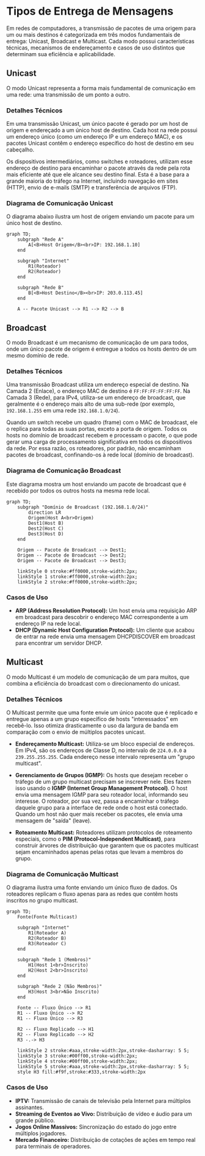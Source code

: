 # Tipos de Entrega de Mensagens

Em redes de computadores, a transmissão de pacotes de uma origem para um ou mais destinos é categorizada em três modos fundamentais de entrega: Unicast, Broadcast e Multicast. Cada modo possui características técnicas, mecanismos de endereçamento e casos de uso distintos que determinam sua eficiência e aplicabilidade.

## Unicast

O modo Unicast representa a forma mais fundamental de comunicação em uma rede: uma transmissão de um ponto a outro.

### Detalhes Técnicos

Em uma transmissão Unicast, um único pacote é gerado por um host de origem e endereçado a um único host de destino. Cada host na rede possui um endereço único (como um endereço IP e um endereço MAC), e os pacotes Unicast contêm o endereço específico do host de destino em seu cabeçalho.

Os dispositivos intermediários, como switches e roteadores, utilizam esse endereço de destino para encaminhar o pacote através da rede pela rota mais eficiente até que ele alcance seu destino final. Esta é a base para a grande maioria do tráfego na Internet, incluindo navegação em sites (HTTP), envio de e-mails (SMTP) e transferência de arquivos (FTP).

### Diagrama de Comunicação Unicast

O diagrama abaixo ilustra um host de origem enviando um pacote para um único host de destino.

```mermaid
graph TD;
    subgraph "Rede A"
        A[<B>Host Origem</B><br>IP: 192.168.1.10]
    end

    subgraph "Internet"
        R1(Roteador)
        R2(Roteador)
    end
    
    subgraph "Rede B"
        B[<B>Host Destino</B><br>IP: 203.0.113.45]
    end

    A -- Pacote Unicast --> R1 --> R2 --> B
```

## Broadcast

O modo Broadcast é um mecanismo de comunicação de um para todos, onde um único pacote de origem é entregue a todos os hosts dentro de um mesmo domínio de rede.

### Detalhes Técnicos

Uma transmissão Broadcast utiliza um endereço especial de destino. Na Camada 2 (Enlace), o endereço MAC de destino é `FF:FF:FF:FF:FF:FF`. Na Camada 3 (Rede), para IPv4, utiliza-se um endereço de broadcast, que geralmente é o endereço mais alto de uma sub-rede (por exemplo, `192.168.1.255` em uma rede `192.168.1.0/24`).

Quando um switch recebe um quadro (frame) com o MAC de broadcast, ele o replica para todas as suas portas, exceto a porta de origem. Todos os hosts no domínio de broadcast recebem e processam o pacote, o que pode gerar uma carga de processamento significativa em todos os dispositivos da rede. Por essa razão, os roteadores, por padrão, não encaminham pacotes de broadcast, confinando-os à rede local (domínio de broadcast).

### Diagrama de Comunicação Broadcast

Este diagrama mostra um host enviando um pacote de broadcast que é recebido por todos os outros hosts na mesma rede local.

```mermaid
graph TD;
    subgraph "Domínio de Broadcast (192.168.1.0/24)"
        direction LR
        Origem(Host A<br>Origem)
        Dest1(Host B)
        Dest2(Host C)
        Dest3(Host D)
    end

    Origem -- Pacote de Broadcast --> Dest1;
    Origem -- Pacote de Broadcast --> Dest2;
    Origem -- Pacote de Broadcast --> Dest3;

    linkStyle 0 stroke:#ff0000,stroke-width:2px;
    linkStyle 1 stroke:#ff0000,stroke-width:2px;
    linkStyle 2 stroke:#ff0000,stroke-width:2px;
```

### Casos de Uso
*   **ARP (Address Resolution Protocol):** Um host envia uma requisição ARP em broadcast para descobrir o endereço MAC correspondente a um endereço IP na rede local.
*   **DHCP (Dynamic Host Configuration Protocol):** Um cliente que acabou de entrar na rede envia uma mensagem DHCPDISCOVER em broadcast para encontrar um servidor DHCP.

## Multicast

O modo Multicast é um modelo de comunicação de um para muitos, que combina a eficiência do broadcast com o direcionamento do unicast.

### Detalhes Técnicos

O Multicast permite que uma fonte envie um único pacote que é replicado e entregue apenas a um grupo específico de hosts "interessados" em recebê-lo. Isso otimiza drasticamente o uso da largura de banda em comparação com o envio de múltiplos pacotes unicast.

*   **Endereçamento Multicast:** Utiliza-se um bloco especial de endereços. Em IPv4, são os endereços de Classe D, no intervalo de `224.0.0.0` a `239.255.255.255`. Cada endereço nesse intervalo representa um "grupo multicast".

*   **Gerenciamento de Grupos (IGMP):** Os hosts que desejam receber o tráfego de um grupo multicast precisam se inscrever nele. Eles fazem isso usando o **IGMP (Internet Group Management Protocol)**. O host envia uma mensagem IGMP para seu roteador local, informando seu interesse. O roteador, por sua vez, passa a encaminhar o tráfego daquele grupo para a interface de rede onde o host está conectado. Quando um host não quer mais receber os pacotes, ele envia uma mensagem de "saída" (leave).

*   **Roteamento Multicast:** Roteadores utilizam protocolos de roteamento especiais, como o **PIM (Protocol-Independent Multicast)**, para construir árvores de distribuição que garantem que os pacotes multicast sejam encaminhados apenas pelas rotas que levam a membros do grupo.

### Diagrama de Comunicação Multicast

O diagrama ilustra uma fonte enviando um único fluxo de dados. Os roteadores replicam o fluxo apenas para as redes que contêm hosts inscritos no grupo multicast.

```mermaid
graph TD;
    Fonte(Fonte Multicast)

    subgraph "Internet"
        R1(Roteador A)
        R2(Roteador B)
        R3(Roteador C)
    end

    subgraph "Rede 1 (Membros)"
        H1(Host 1<br>Inscrito)
        H2(Host 2<br>Inscrito)
    end

    subgraph "Rede 2 (Não Membros)"
        H3(Host 3<br>Não Inscrito)
    end

    Fonte -- Fluxo Único --> R1
    R1 -- Fluxo Único --> R2
    R1 -- Fluxo Único --> R3
    
    R2 -- Fluxo Replicado --> H1
    R2 -- Fluxo Replicado --> H2
    R3 -.-> H3

    linkStyle 2 stroke:#aaa,stroke-width:2px,stroke-dasharray: 5 5;
    linkStyle 3 stroke:#00ff00,stroke-width:2px;
    linkStyle 4 stroke:#00ff00,stroke-width:2px;
    linkStyle 5 stroke:#aaa,stroke-width:2px,stroke-dasharray: 5 5;
    style H3 fill:#f9f,stroke:#333,stroke-width:2px
```

### Casos de Uso
*   **IPTV:** Transmissão de canais de televisão pela Internet para múltiplos assinantes.
*   **Streaming de Eventos ao Vivo:** Distribuição de vídeo e áudio para um grande público.
*   **Jogos Online Massivos:** Sincronização do estado do jogo entre múltiplos jogadores.
*   **Mercado Financeiro:** Distribuição de cotações de ações em tempo real para terminais de operadores.